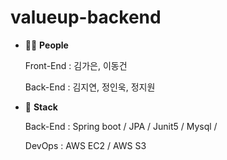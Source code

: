 # valueup-backend

- **🧑‍🔧** **People**
    
    Front-End : 김가은, 이동건
    
    Back-End : 김지연, 정인욱, 정지원
    
- **👀** **Stack**
    
    
    Back-End : Spring boot / JPA / Junit5 / Mysql / 
    
    DevOps : AWS EC2 / AWS S3
